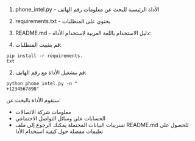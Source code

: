 1. phone_intel.py - الأداة الرئيسية للبحث عن معلومات رقم الهاتف
2. requirements.txt - يحتوي على المتطلبات
3. README.md - دليل الاستخدام باللغة العربية
لاستخدام الأداة:

1. قم بتثبيت المتطلبات:
```
pip install -r requirements.
txt
```
2. قم بتشغيل الأداة مع رقم الهاتف:
```
python phone_intel.py -n "
+1234567890"
```
ستقوم الأداة بالبحث عن:

- معلومات شركة الاتصالات
- الحسابات على وسائل التواصل الاجتماعي
- تسريبات البيانات المحتملة
يمكنك الرجوع إلى ملف README.md للحصول على تعليمات مفصلة حول كيفية استخدام الأدا
